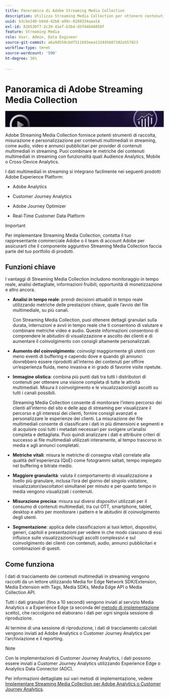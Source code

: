 ```yaml
---
title: Panoramica di Adobe Streaming Media Collection
description: Utilizza Streaming Media Collection per ottenere contenuti, audio e annunci pubblicitari dal potente insight.
uuid: b3cbe240-b94d-42b8-a99c-0280334aaa14
exl-id: 826530f7-2c39-41ef-b3b4-d3f44b46858f
feature: Streaming Media
role: User, Admin, Data Engineer
source-git-commit: a6a9d550cbdf511b93eea132445607102a557823
workflow-type: tm+mt
source-wordcount: '590'
ht-degree: 36%

---
```


# Panoramica di Adobe Streaming Media Collection

![Banner](./assets/media_analytics_banner.png)

Adobe Streaming Media Collection fornisce potenti strumenti di raccolta, misurazione e personalizzazione per contenuti multimediali in streaming, come audio, video e annunci pubblicitari per provider di contenuti multimediali in streaming. Puoi combinare le metriche dei contenuti multimediali in streaming con funzionalità quali Audience Analytics, Mobile o Cross-Device Analytics.

I dati multimediali in streaming si integrano facilmente nei seguenti prodotti Adobe Experience Platform:

* Adobe Analytics

* Customer Journey Analytics

* Adobe Journey Optimizer

* Real-Time Customer Data Platform

>[!IMPORTANT]
>
>Per implementare Streaming Media Collection, contatta il tuo rappresentante commerciale Adobe o il team di account Adobe per assicurarti che il componente aggiuntivo Streaming Media Collection faccia parte del tuo portfolio di prodotti.

## Funzioni chiave

I vantaggi di Streaming Media Collection includono monitoraggio in tempo reale, analisi dettagliate, informazioni fruibili, opportunità di monetizzazione e altro ancora.

* **Analisi in tempo reale**: prendi decisioni attuabili in tempo reale utilizzando metriche delle prestazioni chiave, quale l’avvio del file multimediale, su più canali.

  Con Streaming Media Collection, puoi ottenere dettagli granulari sulla durata, interruzioni e avvii in tempo reale che ti consentono di valutare e combinare metriche video e audio. Queste informazioni consentono di comprendere le abitudini di visualizzazione e ascolto dei clienti e di aumentare il coinvolgimento con consigli altamente personalizzati.

* **Aumento del coinvolgimento**: coinvolgi maggiormente gli utenti con meno eventi di buffering e capendo dove e quando gli annunci dovrebbero essere riprodotti all’interno dei contenuti per offrire un’esperienza fluida, meno invasiva e in grado di favorire visite ripetute.

* **Immagine olistica**: combina più punti dati tra tutti i distributori di contenuti per ottenere una visione completa di tutte le attività multimediali. Misura il coinvolgimento e le visualizzazioni/gli ascolti su tutti i canali possibili.

  Streaming Media Collection consente di monitorare l’intero percorso dei clienti all’interno del sito e delle app di streaming per visualizzare il percorso e gli interessi dei clienti, fornire consigli avanzati e personalizzare le esperienze dei clienti.  La misurazione dei file multimediali consente di classificare i dati in più dimensioni e segmenti e di acquisire così tutti i metadati necessari per svolgere un’analisi completa e dettagliata. Puoi quindi analizzare i dati e attribuire criteri di successo ai file multimediali utilizzati interamente, al tempo trascorso in media e agli annunci completati.

* **Metriche vitali**: misura le metriche di consegna vitali correlate alla qualità dell&#39;esperienza (QoE) come fotogrammi saltati, tempo impiegato nel buffering e bitrate medio.

* **Maggiore granularità**: valuta il comportamento di visualizzazione a livello più granulare, inclusa l’ora del giorno del singolo visitatore, visualizzatori/ascoltatori simultanei per minuto e per quanto tempo in media vengono visualizzati i contenuti.

* **Misurazione precisa**: misura sui diversi dispositivi utilizzati per il consumo di contenuti multimediali, tra cui OTT, smartphone, tablet, desktop e altro per monitorare i pattern e le abitudini di coinvolgimento degli utenti.

* **Segmentazione**: applica delle classificazioni ai tuoi lettori, dispositivi, generi, capitoli e presentazioni per vedere in che modo ciascuno di essi influisce sulle visualizzazioni/sugli ascolti complessivi e sul coinvolgimento dei clienti con contenuti, audio, annunci pubblicitari e combinazioni di questi.


## Come funziona

I dati di tracciamento dei contenuti multimediali in streaming vengono raccolti da un lettore utilizzando Media for Edge Network SDK/Extension, Media Extension with Tags, Media SDKs, Media Edge API o Media Collection API.

Tutti i dati granulari (fino a 10 secondi) vengono inviati al servizio Media Analytics o a Experience Edge (a seconda del [metodo di implementazione](/help/implementation/overview.md) scelto), che raccolgono ed elaborano i dati per ogni singola sessione di riproduzione.

Al termine di una sessione di riproduzione, i dati di tracciamento calcolati vengono inviati ad Adobe Analytics o Customer Journey Analytics per l’archiviazione e il reporting.

>[!NOTE]
>
>Con le implementazioni di Customer Journey Analytics, i dati possono essere inviati a Customer Journey Analytics utilizzando Experience Edge o Analytics Data Connector (ADC).


Per informazioni dettagliate sui vari metodi di implementazione, vedere [Implementare Streaming Media Collection per Adobe Analytics o Customer Journey Analytics](/help/implementation/overview.md).
